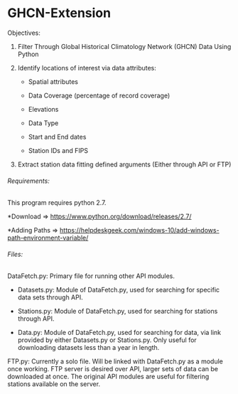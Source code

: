 # GHCN-Extension
Objectives:
  1) Filter Through Global Historical Climatology Network (GHCN) Data Using Python
  2) Identify locations of interest via data attributes:
  
      * Spatial attributes
    
      * Data Coverage (percentage of record coverage)
    
      * Elevations
    
      * Data Type
    
      * Start and End dates
    
      * Station IDs and FIPS
    
  3) Extract station data fitting defined arguments (Either through API or FTP) 
  
###### Requirements:
This program requires python 2.7.

*Download => https://www.python.org/download/releases/2.7/

*Adding Paths => https://helpdeskgeek.com/windows-10/add-windows-path-environment-variable/

###### Files:

DataFetch.py: Primary file for running other API modules.

  * Datasets.py: Module of DataFetch.py, used for searching for specific data sets through API.
  
  * Stations.py: Module of DataFetch.py, used for searching for stations through API.
  
  * Data.py: Module of DataFetch.py, used for searching for data, via link provided by either Datasets.py or Stations.py. Only useful   for downloading datasets less than a year in length.
  
FTP.py: Currently a solo file. Will be linked with DataFetch.py as a module once working. FTP server is desired over API, larger sets of data can be downloaded at once. The original API modules are useful for filtering stations available on the server.
  
  

